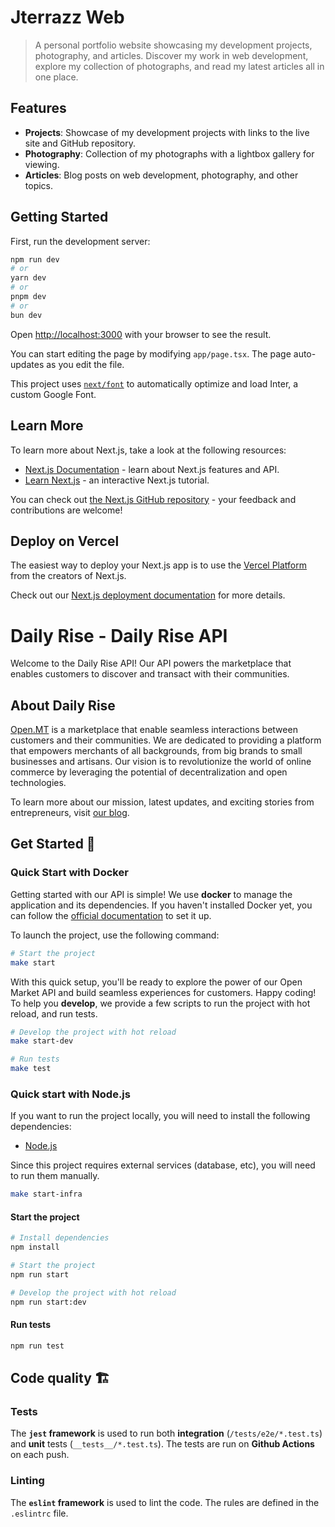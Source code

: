 # Jterrazz Web

> A personal portfolio website showcasing my development projects, photography, and articles. Discover my work in web development, explore my collection of photographs, and read my latest articles all in one place.

## Features

-   **Projects**: Showcase of my development projects with links to the live site and GitHub repository.
-   **Photography**: Collection of my photographs with a lightbox gallery for viewing.
-   **Articles**: Blog posts on web development, photography, and other topics.

## Getting Started

First, run the development server:

```bash
npm run dev
# or
yarn dev
# or
pnpm dev
# or
bun dev
```

Open [http://localhost:3000](http://localhost:3000) with your browser to see the result.

You can start editing the page by modifying `app/page.tsx`. The page auto-updates as you edit the file.

This project uses [`next/font`](https://nextjs.org/docs/basic-features/font-optimization) to automatically optimize and load Inter, a custom Google Font.

## Learn More

To learn more about Next.js, take a look at the following resources:

-   [Next.js Documentation](https://nextjs.org/docs) - learn about Next.js features and API.
-   [Learn Next.js](https://nextjs.org/learn) - an interactive Next.js tutorial.

You can check out [the Next.js GitHub repository](https://github.com/vercel/next.js/) - your feedback and contributions are welcome!

## Deploy on Vercel

The easiest way to deploy your Next.js app is to use the [Vercel Platform](https://vercel.com/new?utm_medium=default-template&filter=next.js&utm_source=create-next-app&utm_campaign=create-next-app-readme) from the creators of Next.js.

Check out our [Next.js deployment documentation](https://nextjs.org/docs/deployment) for more details.

# Daily Rise - Daily Rise API

Welcome to the Daily Rise API! Our API powers the marketplace that enables customers to discover and transact with their communities.

## About Daily Rise

[Open.MT](https://open.mt) is a marketplace that enable seamless interactions between customers and their communities. We are dedicated to providing a platform that empowers merchants of all backgrounds, from big brands to small businesses and artisans. Our vision is to revolutionize the world of online commerce by leveraging the potential of decentralization and open technologies.

To learn more about our mission, latest updates, and exciting stories from entrepreneurs, visit [our blog](https://blog.open.mt/).

## Get Started 🍋

### Quick Start with Docker

Getting started with our API is simple! We use **docker** to manage the application and its dependencies. If you haven't installed Docker yet, you can follow the [official documentation](https://docs.docker.com/get-docker/) to set it up.

To launch the project, use the following command:

```sh
# Start the project
make start
```

With this quick setup, you'll be ready to explore the power of our Open Market API and build seamless experiences for customers. Happy coding!
To help you **develop**, we provide a few scripts to run the project with hot reload, and run tests.

```sh
# Develop the project with hot reload
make start-dev

# Run tests
make test
```

### Quick start with Node.js

If you want to run the project locally, you will need to install the following dependencies:

-   [Node.js](https://nodejs.org/en/download/)

Since this project requires external services (database, etc), you will need to run them manually.

```sh
make start-infra
```

#### Start the project

```sh
# Install dependencies
npm install

# Start the project
npm run start

# Develop the project with hot reload
npm run start:dev
```

#### Run tests

```sh
npm run test
```

## Code quality 🏗

### Tests

The **`jest` framework** is used to run both **integration** (`/tests/e2e/*.test.ts`) and **unit** tests (`__tests__/*.test.ts`).
The tests are run on **Github Actions** on each push.

### Linting

The **`eslint` framework** is used to lint the code. The rules are defined in the `.eslintrc` file.
